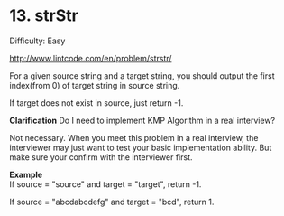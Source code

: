 # 13. strStr

Difficulty: Easy

http://www.lintcode.com/en/problem/strstr/

For a given source string and a target string, you should output the first index(from 0) of target string in source string.

If target does not exist in source, just return -1.

**Clarification**
Do I need to implement KMP Algorithm in a real interview?

Not necessary. When you meet this problem in a real interview, the interviewer may just want to test your basic implementation ability. But make sure your confirm with the interviewer first.

**Example**  
If source = "source" and target = "target", return -1.

If source = "abcdabcdefg" and target = "bcd", return 1.

